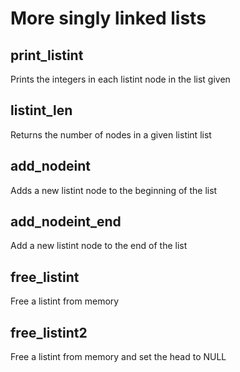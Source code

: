 # More singly linked lists

## print_listint

Prints the integers in each listint node in the list given

## listint_len

Returns the number of nodes in a given listint list

## add_nodeint

Adds a new listint node to the beginning of the list

## add_nodeint_end

Add a new listint node to the end of the list

## free_listint

Free a listint from memory

## free_listint2

Free a listint from memory and set the head to NULL
